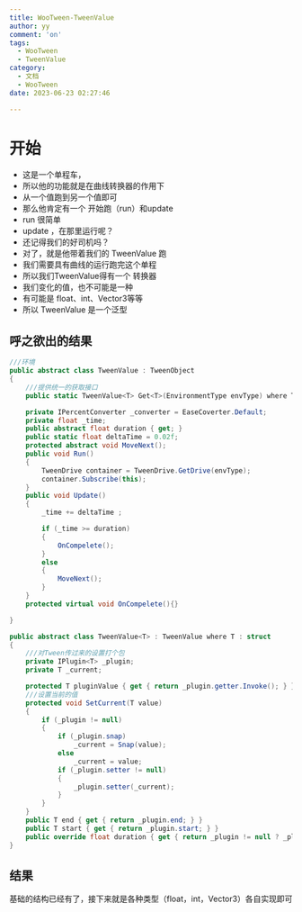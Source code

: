 ```yaml
---
title: WooTween-TweenValue
author: yy
comment: 'on'
tags:
  - WooTween
  - TweenValue
category:
  - 文档
  - WooTween
date: 2023-06-23 02:27:46

---
```

# 开始
* 这是一个单程车，
* 所以他的功能就是在曲线转换器的作用下
* 从一个值跑到另一个值即可
* 那么他肯定有一个 开始跑（run）和update
* run 很简单
* update ，在那里运行呢？
* 还记得我们的好司机吗？
* 对了，就是他带着我们的 TweenValue 跑
* 我们需要具有曲线的运行跑完这个单程
* 所以我们TweenValue得有一个 转换器
* 我们变化的值，也不可能是一种
* 有可能是 float、int、Vector3等等
* 所以 TweenValue 是一个泛型

## 呼之欲出的结果
``` csharp
///环境
public abstract class TweenValue : TweenObject
{
    ///提供统一的获取接口
    public static TweenValue<T> Get<T>(EnvironmentType envType) where T : struct {}

    private IPercentConverter _converter = EaseCoverter.Default;
    private float _time;
    public abstract float duration { get; }
    public static float deltaTime = 0.02f;
    protected abstract void MoveNext();
    public void Run()
    {
        TweenDrive container = TweenDrive.GetDrive(envType);
        container.Subscribe(this);
    }
    public void Update()
    {
        _time += deltaTime ;

        if (_time >= duration)
        {
            OnCompelete();
        }
        else
        {
            MoveNext();
        }
    }
    protected virtual void OnCompelete(){}

}

public abstract class TweenValue<T> : TweenValue where T : struct
{
    ///对Tween传过来的设置打个包
    private IPlugin<T> _plugin;
    private T _current;

    protected T pluginValue { get { return _plugin.getter.Invoke(); } }
    ///设置当前的值
    protected void SetCurrent(T value)
    {
        if (_plugin != null)
        {
            if (_plugin.snap)
                _current = Snap(value);
            else
                _current = value;
            if (_plugin.setter != null)
            {
                _plugin.setter(_current);
            }
        }
    }
    public T end { get { return _plugin.end; } }
    public T start { get { return _plugin.start; } }
    public override float duration { get { return _plugin != null ? _plugin.duration : 0; } }
}
```
## 结果
基础的结构已经有了，接下来就是各种类型（float，int，Vector3）各自实现即可